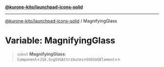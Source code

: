 [**@kurone-kito/launchpad-icons-solid**](../README.md)

***

[@kurone-kito/launchpad-icons-solid](../globals.md) / MagnifyingGlass

# Variable: MagnifyingGlass

> `const` **MagnifyingGlass**: `Component`\<`JSX.SvgSVGAttributes`\<`SVGSVGElement`\>\>
